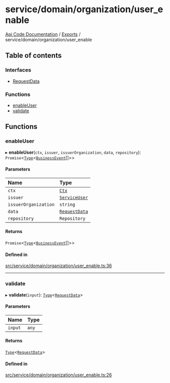 # service/domain/organization/user\_enable
 
[Api Code Documentation](../README.md) / [Exports](../modules.md) / service/domain/organization/user\_enable

## Table of contents

### Interfaces

- [RequestData](../interfaces/service_domain_organization_user_enable.RequestData.md)

### Functions

- [enableUser](service_domain_organization_user_enable.md#enableuser)
- [validate](service_domain_organization_user_enable.md#validate)

## Functions

### enableUser

▸ **enableUser**(`ctx`, `issuer`, `issuerOrganization`, `data`, `repository`): `Promise`\<[`Type`](result.md#type)\<[`BusinessEvent`](service_domain_business_event.md#businessevent)[]\>\>

#### Parameters

| Name | Type |
| :------ | :------ |
| `ctx` | [`Ctx`](../interfaces/lib_ctx.Ctx.md) |
| `issuer` | [`ServiceUser`](../interfaces/service_domain_organization_service_user.ServiceUser.md) |
| `issuerOrganization` | `string` |
| `data` | [`RequestData`](../interfaces/service_domain_organization_user_enable.RequestData.md) |
| `repository` | `Repository` |

#### Returns

`Promise`\<[`Type`](result.md#type)\<[`BusinessEvent`](service_domain_business_event.md#businessevent)[]\>\>

#### Defined in

[src/service/domain/organization/user_enable.ts:36](https://github.com/openkfw/TruBudget/blob/d2b440c/api/src/service/domain/organization/user_enable.ts#L36)

___

### validate

▸ **validate**(`input`): [`Type`](result.md#type)\<[`RequestData`](../interfaces/service_domain_organization_user_enable.RequestData.md)\>

#### Parameters

| Name | Type |
| :------ | :------ |
| `input` | `any` |

#### Returns

[`Type`](result.md#type)\<[`RequestData`](../interfaces/service_domain_organization_user_enable.RequestData.md)\>

#### Defined in

[src/service/domain/organization/user_enable.ts:26](https://github.com/openkfw/TruBudget/blob/d2b440c/api/src/service/domain/organization/user_enable.ts#L26)
